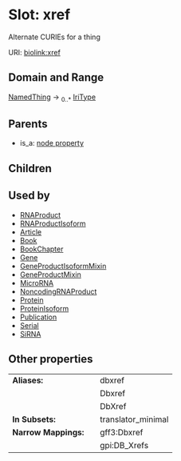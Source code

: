 
# Slot: xref


Alternate CURIEs for a thing

URI: [biolink:xref](https://w3id.org/biolink/vocab/xref)


## Domain and Range

[NamedThing](NamedThing.md) ->  <sub>0..*</sub>
 [IriType](types/IriType.md)

## Parents

 *  is_a: [node property](node_property.md)

## Children


## Used by

 * [RNAProduct](RNAProduct.md)
 * [RNAProductIsoform](RNAProductIsoform.md)
 * [Article](Article.md)
 * [Book](Book.md)
 * [BookChapter](BookChapter.md)
 * [Gene](Gene.md)
 * [GeneProductIsoformMixin](GeneProductIsoformMixin.md)
 * [GeneProductMixin](GeneProductMixin.md)
 * [MicroRNA](MicroRNA.md)
 * [NoncodingRNAProduct](NoncodingRNAProduct.md)
 * [Protein](Protein.md)
 * [ProteinIsoform](ProteinIsoform.md)
 * [Publication](Publication.md)
 * [Serial](Serial.md)
 * [SiRNA](SiRNA.md)

## Other properties

|  |  |  |
| --- | --- | --- |
| **Aliases:** | | dbxref |
|  | | Dbxref |
|  | | DbXref |
| **In Subsets:** | | translator_minimal |
| **Narrow Mappings:** | | gff3:Dbxref |
|  | | gpi:DB_Xrefs |

